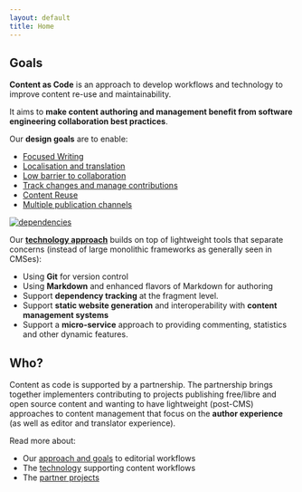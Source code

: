 ```yaml
---
layout: default
title: Home
---
```


## Goals

**Content as Code** is an approach to develop workflows and technology to improve content re-use and maintainability.

It aims to **make content authoring and management benefit from software engineering collaboration best practices**.

Our **design goals** are to enable:

 - [Focused Writing](approach/#focused-writing)
 - [Localisation and translation](approach/#localisation-and-translation)
 - [Low barrier to collaboration](approach/#low-barrier-to-collaboration)
 - [Track changes and manage contributions](approach/#track-changes-and-manage-contributions)
 - [Content Reuse](approach/#content-reuse)
 - [Multiple publication channels](approach/#multiple-publication-channels)

[![dependencies](images/dependencies.png)](images/dependencies.png)

Our [**technology approach**](technology) builds on top of lightweight tools that separate concerns (instead of large monolithic frameworks as generally seen in CMSes):

 - Using **Git** for version control
 - Using **Markdown** and enhanced flavors of Markdown for authoring
 - Support **dependency tracking** at the fragment level.
 - Support **static website generation** and interoperability with **content management systems**
 - Support a **micro-service** approach to providing commenting, statistics and other dynamic features.

## Who?

Content as code is supported by a partnership. The partnership brings together implementers contributing to projects publishing free/libre and open source content and wanting to have lightweight (post-CMS) approaches to content management that focus on the **author experience** (as well as editor and translator experience).

Read more about:

 - Our [approach and goals](approach) to editorial workflows
 - The [technology](technology) supporting content workflows
 - The [partner projects](partners)
